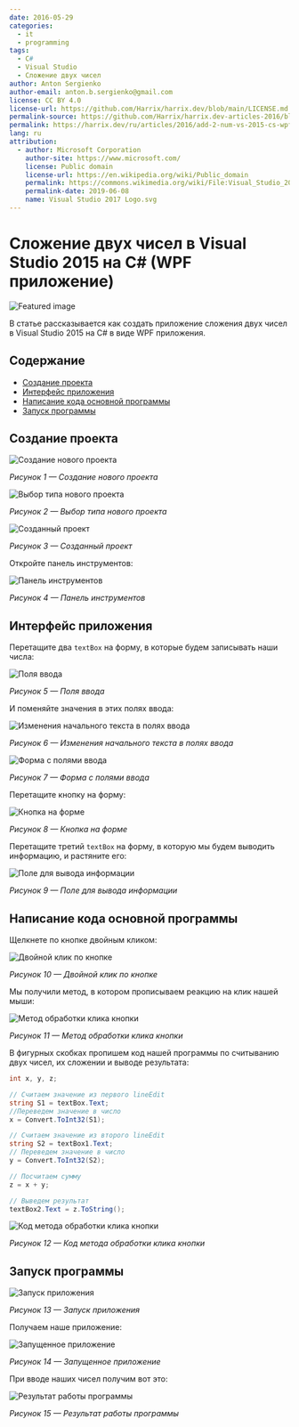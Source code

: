```yaml
---
date: 2016-05-29
categories:
  - it
  - programming
tags:
  - C#
  - Visual Studio
  - Сложение двух чисел
author: Anton Sergienko
author-email: anton.b.sergienko@gmail.com
license: CC BY 4.0
license-url: https://github.com/Harrix/harrix.dev/blob/main/LICENSE.md
permalink-source: https://github.com/Harrix/harrix.dev-articles-2016/blob/main/add-2-num-vs-2015-cs-wpf/add-2-num-vs-2015-cs-wpf.md
permalink: https://harrix.dev/ru/articles/2016/add-2-num-vs-2015-cs-wpf/
lang: ru
attribution:
  - author: Microsoft Corporation
    author-site: https://www.microsoft.com/
    license: Public domain
    license-url: https://en.wikipedia.org/wiki/Public_domain
    permalink: https://commons.wikimedia.org/wiki/File:Visual_Studio_2017_Logo.svg
    permalink-date: 2019-06-08
    name: Visual Studio 2017 Logo.svg
---
```


# Сложение двух чисел в Visual Studio 2015 на C# (WPF приложение)

![Featured image](featured-image.svg)

В статье рассказывается как создать приложение сложения двух чисел в Visual Studio 2015 на C# в виде WPF приложения.

## Содержание

- [Создание проекта](#создание-проекта)
- [Интерфейс приложения](#интерфейс-приложения)
- [Написание кода основной программы](#написание-кода-основной-программы)
- [Запуск программы](#запуск-программы)

## Создание проекта

![Создание нового проекта](img/new-project_01.png)

_Рисунок 1 — Создание нового проекта_

![Выбор типа нового проекта](img/new-project_02.png)

_Рисунок 2 — Выбор типа нового проекта_

![Созданный проект](img/new-project_03.png)

_Рисунок 3 — Созданный проект_

Откройте панель инструментов:

![Панель инструментов](img/panel.png)

_Рисунок 4 — Панель инструментов_

## Интерфейс приложения

Перетащите два `textBox` на форму, в которые будем записывать наши числа:

![Поля ввода](img/controls_01.png)

_Рисунок 5 — Поля ввода_

И поменяйте значения в этих полях ввода:

![Изменения начального текста в полях ввода](img/controls_02.png)

_Рисунок 6 — Изменения начального текста в полях ввода_

![Форма с полями ввода](img/controls_03.png)

_Рисунок 7 — Форма с полями ввода_

Перетащите кнопку на форму:

![Кнопка на форме](img/controls_04.png)

_Рисунок 8 — Кнопка на форме_

Перетащите третий `textBox` на форму, в которую мы будем выводить информацию, и растяните его:

![Поле для вывода информации](img/controls_05.png)

_Рисунок 9 — Поле для вывода информации_

## Написание кода основной программы

Щелкнете по кнопке двойным кликом:

![Двойной клик по кнопке](img/button_01.png)

_Рисунок 10 — Двойной клик по кнопке_

Мы получили метод, в котором прописываем реакцию на клик нашей мыши:

![Метод обработки клика кнопки](img/button_02.png)

_Рисунок 11 — Метод обработки клика кнопки_

В фигурных скобках пропишем код нашей программы по считыванию двух чисел, их сложении и выводе результата:

```cs
int x, y, z;

// Считаем значение из первого lineEdit
string S1 = textBox.Text;
//Переведем значение в число
x = Convert.ToInt32(S1);

// Считаем значение из второго lineEdit
string S2 = textBox1.Text;
// Переведем значение в число
y = Convert.ToInt32(S2);

// Посчитаем сумму
z = x + y;

// Выведем результат
textBox2.Text = z.ToString();
```

![Код метода обработки клика кнопки](img/code.png)

_Рисунок 12 — Код метода обработки клика кнопки_

## Запуск программы

![Запуск приложения](img/run.png)

_Рисунок 13 — Запуск приложения_

Получаем наше приложение:

![Запущенное приложение](img/result_01.png)

_Рисунок 14 — Запущенное приложение_

При вводе наших чисел получим вот это:

![Результат работы программы](img/result_02.png)

_Рисунок 15 — Результат работы программы_
